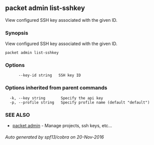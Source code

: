 ## packet admin list-sshkey

View configured SSH key associated with the given ID.

### Synopsis


View configured SSH key associated with the given ID.

```
packet admin list-sshkey
```

### Options

```
      --key-id string   SSH key ID
```

### Options inherited from parent commands

```
  -k, --key string       Specify the api key
  -p, --profile string   Specify profile name (default "default")
```

### SEE ALSO
* [packet admin](packet_admin.md)	 - Manage projects, ssh keys, etc...

###### Auto generated by spf13/cobra on 20-Nov-2016
